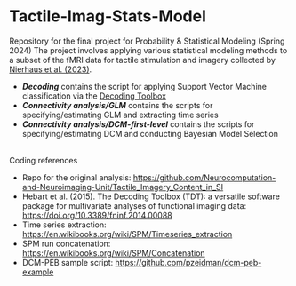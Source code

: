 # Tactile-Imag-Stats-Model
Repository for the final project for Probability & Statistical Modeling (Spring 2024)
The project involves applying various statistical modeling methods to a subset of the fMRI data for tactile stimulation and imagery collected by [Nierhaus et al. (2023)](https://www.eneuro.org/content/10/6/ENEURO.0408-22.2023).
- ***Decoding*** contains the script for applying Support Vector Machine classification via the [Decoding Toolbox](https://sites.google.com/site/tdtdecodingtoolbox/)
- ***Connectivity analysis/GLM*** contains the scripts for specifying/estimating GLM and extracting time series
- ***Connectivity analysis/DCM-first-level*** contains the scripts for specifying/estimating DCM and conducting Bayesian Model Selection

<br>Coding references<br>
- Repo for the original analysis: https://github.com/Neurocomputation-and-Neuroimaging-Unit/Tactile_Imagery_Content_in_SI
- Hebart et al. (2015). The Decoding Toolbox (TDT): a versatile software package for multivariate analyses of functional imaging data: https://doi.org/10.3389/fninf.2014.00088
- Time series extraction: https://en.wikibooks.org/wiki/SPM/Timeseries_extraction
- SPM run concatenation: https://en.wikibooks.org/wiki/SPM/Concatenation
- DCM-PEB sample script: https://github.com/pzeidman/dcm-peb-example


